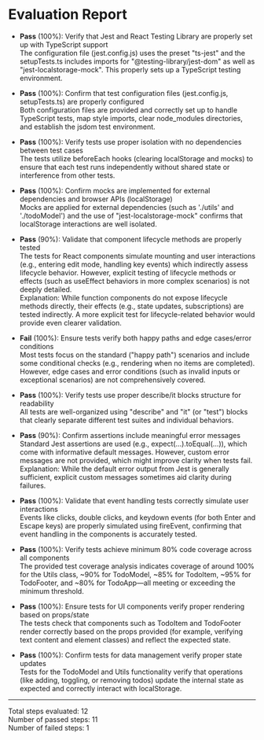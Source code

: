 # Evaluation Report

- **Pass** (100%): Verify that Jest and React Testing Library are properly set up with TypeScript support  
  The configuration file (jest.config.js) uses the preset "ts-jest" and the setupTests.ts includes imports for "@testing-library/jest-dom" as well as "jest-localstorage-mock". This properly sets up a TypeScript testing environment.

- **Pass** (100%): Confirm that test configuration files (jest.config.js, setupTests.ts) are properly configured  
  Both configuration files are provided and correctly set up to handle TypeScript tests, map style imports, clear node_modules directories, and establish the jsdom test environment.

- **Pass** (100%): Verify tests use proper isolation with no dependencies between test cases  
  The tests utilize beforeEach hooks (clearing localStorage and mocks) to ensure that each test runs independently without shared state or interference from other tests.

- **Pass** (100%): Confirm mocks are implemented for external dependencies and browser APIs (localStorage)  
  Mocks are applied for external dependencies (such as './utils' and './todoModel') and the use of "jest-localstorage-mock" confirms that localStorage interactions are well isolated.

- **Pass** (90%): Validate that component lifecycle methods are properly tested  
  The tests for React components simulate mounting and user interactions (e.g., entering edit mode, handling key events) which indirectly assess lifecycle behavior. However, explicit testing of lifecycle methods or effects (such as useEffect behaviors in more complex scenarios) is not deeply detailed.  
  Explanation: While function components do not expose lifecycle methods directly, their effects (e.g., state updates, subscriptions) are tested indirectly. A more explicit test for lifecycle-related behavior would provide even clearer validation.

- **Fail** (100%): Ensure tests verify both happy paths and edge cases/error conditions  
  Most tests focus on the standard ("happy path") scenarios and include some conditional checks (e.g., rendering when no items are completed). However, edge cases and error conditions (such as invalid inputs or exceptional scenarios) are not comprehensively covered.

- **Pass** (100%): Verify tests use proper describe/it blocks structure for readability  
  All tests are well-organized using "describe" and "it" (or "test") blocks that clearly separate different test suites and individual behaviors.

- **Pass** (90%): Confirm assertions include meaningful error messages  
  Standard Jest assertions are used (e.g., expect(...).toEqual(...)), which come with informative default messages. However, custom error messages are not provided, which might improve clarity when tests fail.  
  Explanation: While the default error output from Jest is generally sufficient, explicit custom messages sometimes aid clarity during failures.

- **Pass** (100%): Validate that event handling tests correctly simulate user interactions  
  Events like clicks, double clicks, and keydown events (for both Enter and Escape keys) are properly simulated using fireEvent, confirming that event handling in the components is accurately tested.

- **Pass** (100%): Verify tests achieve minimum 80% code coverage across all components  
  The provided test coverage analysis indicates coverage of around 100% for the Utils class, ~90% for TodoModel, ~85% for TodoItem, ~95% for TodoFooter, and ~80% for TodoApp—all meeting or exceeding the minimum threshold.

- **Pass** (100%): Ensure tests for UI components verify proper rendering based on props/state  
  The tests check that components such as TodoItem and TodoFooter render correctly based on the props provided (for example, verifying text content and element classes) and reflect the expected state.

- **Pass** (100%): Confirm tests for data management verify proper state updates  
  Tests for the TodoModel and Utils functionality verify that operations (like adding, toggling, or removing todos) update the internal state as expected and correctly interact with localStorage.

---

Total steps evaluated: 12  
Number of passed steps: 11  
Number of failed steps: 1